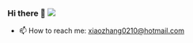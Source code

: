
### Hi there 👋 ![](https://visitor-badge.glitch.me/badge?page_id=wawa0210.wawa0210)
- 📫 How to reach me: xiaozhang0210@hotmail.com


<!--
**wawa0210/wawa0210** is a ✨ _special_ ✨ repository because its `README.md` (this file) appears on your GitHub profile.

Here are some ideas to get you started:


- 🔭 I’m currently working on ...
- 🌱 I’m currently learning ...
- 👯 I’m looking to collaborate on ...
- 🤔 I’m looking for help with ...
- 💬 Ask me about ...
- 📫 How to reach me: ...
- 😄 Pronouns: ...
- ⚡ Fun fact: ...
-->
